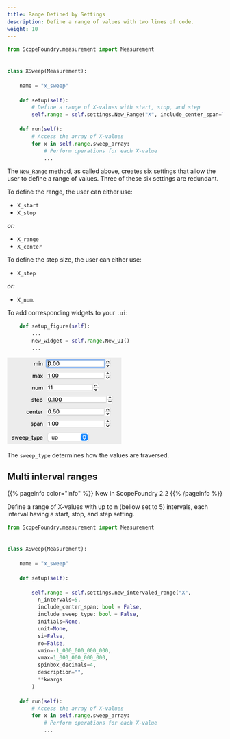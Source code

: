 ```yaml
---
title: Range Defined by Settings
description: Define a range of values with two lines of code.
weight: 10
---
```


```python
from ScopeFoundry.measurement import Measurement


class XSweep(Measurement):

    name = "x_sweep"

    def setup(self):
        # Define a range of X-values with start, stop, and step
        self.range = self.settings.New_Range("X", include_center_span=True, include_sweep_type=True, initials=(1, 2, 2))

    def run(self):
        # Access the array of X-values
        for x in self.range.sweep_array:
            # Perform operations for each X-value
            ...
```

The `New_Range` method, as called above, creates six settings that allow the user to define a range of values. Three of these six settings are redundant.

To define the range, the user can either use:

- `X_start`  
- `X_stop`  

*or:*

- `X_range`  
- `X_center`  

To define the step size, the user can either use:

- `X_step`  

*or:*

- `X_num`.  

To add corresponding widgets to your `.ui`:

```python
    def setup_figure(self):
        ...
        new_widget = self.range.New_UI() 
        ...
```

<img src="range.png" alt="range" style="zoom: 50%;" />

The `sweep_type` determines how the values are traversed.

## Multi interval ranges

{{% pageinfo color="info" %}}
New in ScopeFoundry 2.2
{{% /pageinfo %}}

Define a range of X-values with up to n (bellow set to 5) intervals, each interval having a start, stop, and step setting.

```python
from ScopeFoundry.measurement import Measurement


class XSweep(Measurement):

    name = "x_sweep"

    def setup(self):

        self.range = self.settings.new_intervaled_range("X",
          n_intervals=5,
          include_center_span: bool = False,
          include_sweep_type: bool = False,
          initials=None,
          unit=None,
          si=False,
          ro=False,
          vmin=-1_000_000_000_000,
          vmax=1_000_000_000_000,
          spinbox_decimals=4,
          description="",
          **kwargs
        )
        
    def run(self):
        # Access the array of X-values
        for x in self.range.sweep_array:
            # Perform operations for each X-value
            ...
```